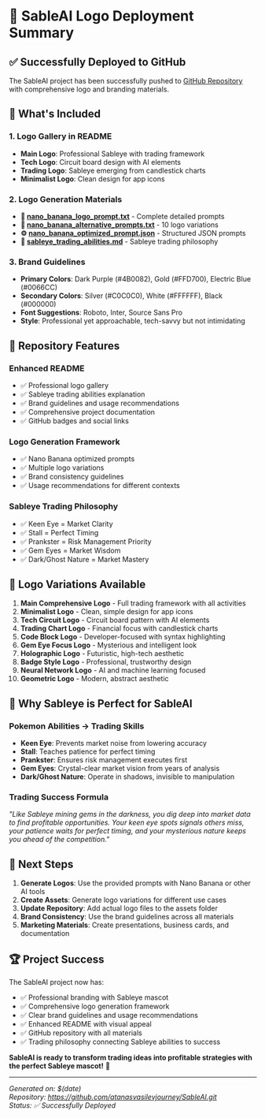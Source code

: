 # 🎨 SableAI Logo Deployment Summary

## ✅ **Successfully Deployed to GitHub**

The SableAI project has been successfully pushed to [GitHub Repository](https://github.com/atanasvasilevjourney/SableAI.git) with comprehensive logo and branding materials.

## 🎯 **What's Included**

### **1. Logo Gallery in README**
- **Main Logo**: Professional Sableye with trading framework
- **Tech Logo**: Circuit board design with AI elements  
- **Trading Logo**: Sableye emerging from candlestick charts
- **Minimalist Logo**: Clean design for app icons

### **2. Logo Generation Materials**
- **📝 [nano_banana_logo_prompt.txt](nano_banana_logo_prompt.txt)** - Complete detailed prompts
- **🎯 [nano_banana_alternative_prompts.txt](nano_banana_alternative_prompts.txt)** - 10 logo variations
- **⚙️ [nano_banana_optimized_prompt.json](nano_banana_optimized_prompt.json)** - Structured JSON prompts
- **💎 [sableye_trading_abilities.md](sableye_trading_abilities.md)** - Sableye trading philosophy

### **3. Brand Guidelines**
- **Primary Colors**: Dark Purple (#4B0082), Gold (#FFD700), Electric Blue (#0066CC)
- **Secondary Colors**: Silver (#C0C0C0), White (#FFFFFF), Black (#000000)
- **Font Suggestions**: Roboto, Inter, Source Sans Pro
- **Style**: Professional yet approachable, tech-savvy but not intimidating

## 🚀 **Repository Features**

### **Enhanced README**
- ✅ Professional logo gallery
- ✅ Sableye trading abilities explanation
- ✅ Brand guidelines and usage recommendations
- ✅ Comprehensive project documentation
- ✅ GitHub badges and social links

### **Logo Generation Framework**
- ✅ Nano Banana optimized prompts
- ✅ Multiple logo variations
- ✅ Brand consistency guidelines
- ✅ Usage recommendations for different contexts

### **Sableye Trading Philosophy**
- ✅ Keen Eye = Market Clarity
- ✅ Stall = Perfect Timing
- ✅ Prankster = Risk Management Priority
- ✅ Gem Eyes = Market Wisdom
- ✅ Dark/Ghost Nature = Market Mastery

## 🎨 **Logo Variations Available**

1. **Main Comprehensive Logo** - Full trading framework with all activities
2. **Minimalist Logo** - Clean, simple design for app icons
3. **Tech Circuit Logo** - Circuit board pattern with AI elements
4. **Trading Chart Logo** - Financial focus with candlestick charts
5. **Code Block Logo** - Developer-focused with syntax highlighting
6. **Gem Eye Focus Logo** - Mysterious and intelligent look
7. **Holographic Logo** - Futuristic, high-tech aesthetic
8. **Badge Style Logo** - Professional, trustworthy design
9. **Neural Network Logo** - AI and machine learning focused
10. **Geometric Logo** - Modern, abstract aesthetic

## 💎 **Why Sableye is Perfect for SableAI**

### **Pokemon Abilities → Trading Skills**
- **Keen Eye**: Prevents market noise from lowering accuracy
- **Stall**: Teaches patience for perfect timing
- **Prankster**: Ensures risk management executes first
- **Gem Eyes**: Crystal-clear market vision from years of analysis
- **Dark/Ghost Nature**: Operate in shadows, invisible to manipulation

### **Trading Success Formula**
*"Like Sableye mining gems in the darkness, you dig deep into market data to find profitable opportunities. Your keen eye spots signals others miss, your patience waits for perfect timing, and your mysterious nature keeps you ahead of the competition."*

## 🎯 **Next Steps**

1. **Generate Logos**: Use the provided prompts with Nano Banana or other AI tools
2. **Create Assets**: Generate logo variations for different use cases
3. **Update Repository**: Add actual logo files to the assets folder
4. **Brand Consistency**: Use the brand guidelines across all materials
5. **Marketing Materials**: Create presentations, business cards, and documentation

## 🏆 **Project Success**

The SableAI project now has:
- ✅ Professional branding with Sableye mascot
- ✅ Comprehensive logo generation framework
- ✅ Clear brand guidelines and usage recommendations
- ✅ Enhanced README with visual appeal
- ✅ GitHub repository with all materials
- ✅ Trading philosophy connecting Sableye abilities to success

**SableAI is ready to transform trading ideas into profitable strategies with the perfect Sableye mascot!** 🚀

---

*Generated on: $(date)*  
*Repository: https://github.com/atanasvasilevjourney/SableAI.git*  
*Status: ✅ Successfully Deployed*
